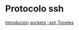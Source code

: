 # Protocolo ssh

[Introdución](./Tssh/ssh.md)
[sockets -ssh ](./Tssh/sockets_ssh.md)
[Túneles](./Tssh/tunelesssh.md)

